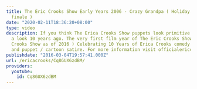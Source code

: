 ```yaml
---
title: The Eric Crooks Show Early Years 2006 - Crazy Grandpa ( Holiday Episode - season
  finale )
date: "2020-02-11T18:36:20+08:00"
type: video
description: If you think The Erica Crooks Show puppets look primitive , just take
  a look 10 years ago. The very first film year of The Eric Crooks Show ( The Erica
  Crooks Show as of 2016 ) Celebrating 10 Years of Erica Crooks comedy filmmaking
  and puppet / cartoon satire. For more information visit officialericcrooks.com today
publishdate: "2016-03-04T19:57:41.000Z"
url: /ericacrooks/Cq8GUX6zdBM/
providers:
  youtube:
    id: Cq8GUX6zdBM
---
```

